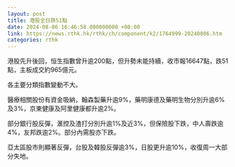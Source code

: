 ```yaml
---
layout: post
title: 港股全日跌51點
date: 2024-08-06 16:46:58.000000000 +08:00
link: https://news.rthk.hk/rthk/ch/component/k2/1764999-20240806.htm
categories: rthk
---
```


港股先升後回，恒生指數曾升逾200點，但升勢未能持續，收市報16647點，跌51點，主板成交約965億元。

各主要分類指數變動不大。

醫療相關股份有資金吸納，翰森製藥升逾9%，藥明康德及藥明生物分別升逾6%及3%，京東健康及阿里健康都升逾2%。

部分銀行股反彈，滙控及渣打分別升逾1%及近3%，但保險股下跌，中人壽跌逾4%，友邦跌逾2%。部分內需股亦下跌。

亞太區股市則顯著反彈，台股及韓股反彈逾3%，日股更升逾10%，收復周一大部分失地。
